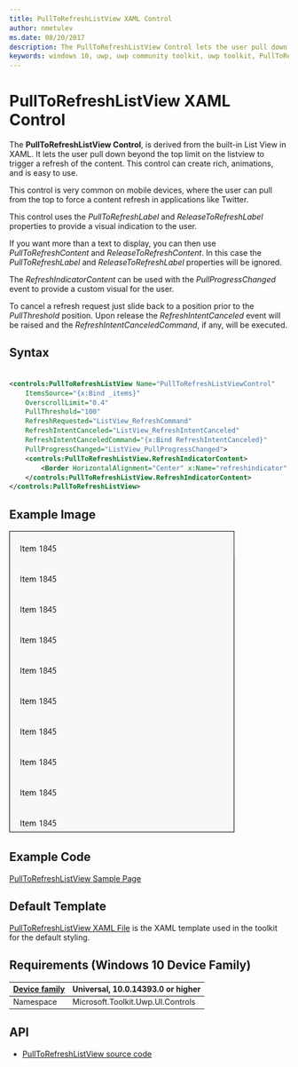 ```yaml
---
title: PullToRefreshListView XAML Control
author: nmetulev
ms.date: 08/20/2017
description: The PullToRefreshListView Control lets the user pull down beyond the top limit on the listview to trigger a refresh of the content.
keywords: windows 10, uwp, uwp community toolkit, uwp toolkit, PullToRefreshListView, XAML Control, xaml
---
```


# PullToRefreshListView XAML Control

The **PullToRefreshListView Control**, is derived from the built-in List View in XAML. It lets the user pull down beyond the top limit on the listview to trigger a refresh of the content. This control can create rich, animations, and is easy to use. 

This control is very common on mobile devices, where the user can pull from the top to force a content refresh in applications like Twitter.

This control uses the *PullToRefreshLabel* and *ReleaseToRefreshLabel* properties to provide a visual indication to the user.

If you want more than a text to display, you can then use *PullToRefreshContent* and *ReleaseToRefreshContent*. In this case the *PullToRefreshLabel* and *ReleaseToRefreshLabel* properties will be ignored.

The *RefreshIndicatorContent* can be used with the *PullProgressChanged* event to provide a custom visual for the user.

To cancel a refresh request just slide back to a position prior to the *PullThreshold* position. Upon release the *RefreshIntentCanceled* event will
be raised and the *RefreshIntentCanceledCommand*, if any, will be executed.

## Syntax

```xml

<controls:PullToRefreshListView Name="PullToRefreshListViewControl"
    ItemsSource="{x:Bind _items}"	
    OverscrollLimit="0.4"
    PullThreshold="100"
    RefreshRequested="ListView_RefreshCommand"
    RefreshIntentCanceled="ListView_RefreshIntentCanceled"
    RefreshIntentCanceledCommand="{x:Bind RefreshIntentCanceled}"
    PullProgressChanged="ListView_PullProgressChanged">
    <controls:PullToRefreshListView.RefreshIndicatorContent>
        <Border HorizontalAlignment="Center" x:Name="refreshindicator" CornerRadius="30" Height="20" Width="20" ></Border>
    </controls:PullToRefreshListView.RefreshIndicatorContent>
</controls:PullToRefreshListView>

```

## Example Image

![PullToRefreshListView animation](../resources/images/Controls-PullToRefreshListView.gif "PullToRefreshListView")

## Example Code

[PullToRefreshListView Sample Page](https://github.com/Microsoft/UWPCommunityToolkit/tree/master/Microsoft.Toolkit.Uwp.SampleApp/SamplePages/PullToRefreshListView)

## Default Template 

[PullToRefreshListView XAML File](https://github.com/Microsoft/UWPCommunityToolkit/blob/master/Microsoft.Toolkit.Uwp.UI.Controls/PullToRefreshListView/PullToRefreshListView.xaml) is the XAML template used in the toolkit for the default styling.

## Requirements (Windows 10 Device Family)

| [Device family](http://go.microsoft.com/fwlink/p/?LinkID=526370) | Universal, 10.0.14393.0 or higher |
| --- | --- |
| Namespace | Microsoft.Toolkit.Uwp.UI.Controls |

## API

* [PullToRefreshListView source code](https://github.com/Microsoft/UWPCommunityToolkit/tree/master/Microsoft.Toolkit.Uwp.UI.Controls/PullToRefreshListView)

